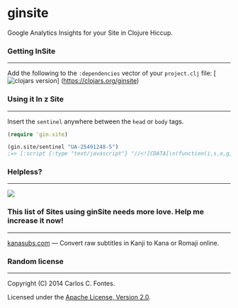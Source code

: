 ginsite
=======
Google Analytics Insights for your Site in Clojure Hiccup.

### Getting InSite
----------
Add the following to the `:dependencies` vector of your `project.clj` file:
[![clojars version](https://clojars.org/ginsite/latest-version.svg?raw=true)]
(https://clojars.org/ginsite)

### Using it In z Site
----------
Insert the `sentinel` anywhere between the `head` or `body` tags.
```clojure
(require 'gin.site)

(gin.site/sentinel "UA-25491248-5")
;=> [:script {:type "text/javascript"} "//<![CDATA[\n(function(i,s,o,g,r,a,m){i['GoogleAnalyticsObject']=r;i[r]=i[r]||function(){(i[r].q=i[r].q||[]).push(arguments)},i[r].l=1*new Date();a=s.createElement(o),m=s.getElementsByTagName(o)[0];a.async=1;a.src=g;m.parentNode.insertBefore(a,m)})(window,document,'script','//www.google-analytics.com/analytics.js','ga');ga('create', UA-57014374-1, 'auto');ga('send', 'pageview');\n//]]>"]
```

### Helpless?
----------
<img src="http://i.imgur.com/1PQfh98.jpg"></img>

### This list of Sites using ginSite needs more love. Help me increase it now!
----------
[kanasubs.com](http://www.kanasubs.com) — Convert raw subtitles in Kanji to
Kana or Romaji online.

### Random license
----------
Copyright (C) 2014 Carlos C. Fontes.

Licensed under the [Apache License, Version 2.0](https://www.apache.org/licenses/LICENSE-2.0).
